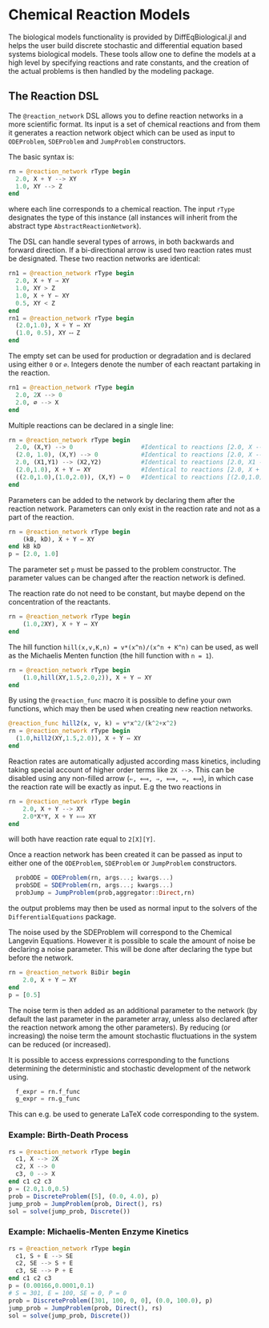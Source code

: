 # Chemical Reaction Models

The biological models functionality is provided by DiffEqBiological.jl and helps
the user build discrete stochastic and differential equation based systems
biological models. These tools allow one to define the models at a high level
by specifying reactions and rate constants, and the creation of the actual problems
is then handled by the modeling package.

## The Reaction DSL

The `@reaction_network` DSL allows you to define reaction networks in a more
scientific format. Its input is a set of chemical reactions and from them it
generates a reaction network object which can be used as input to `ODEProblem`,
`SDEProblem` and `JumpProblem` constructors.

The basic syntax is:

```julia
rn = @reaction_network rType begin
  2.0, X + Y --> XY               
  1.0, XY --> Z            
end
```

where each line corresponds to a chemical reaction. The input `rType` designates
the type of this instance (all instances will inherit from the abstract type
`AbstractReactionNetwork`).

The DSL can handle several types of arrows, in both backwards and forward
direction. If a bi-directional arrow is used two reaction rates must be
designated. These two reaction networks are identical:

```julia
rn1 = @reaction_network rType begin
  2.0, X + Y → XY               
  1.0, XY > Z       
  1.0, X + Y ← XY               
  0.5, XY < Z           
end
rn1 = @reaction_network rType begin
  (2.0,1.0), X + Y ↔ XY               
  (1.0, 0.5), XY ⟷ Z       
end
```

The empty set can be used for production or degradation and is declared using
either `0` or `∅`. Integers denote the number of each reactant partaking in the
reaction.

```julia
rn1 = @reaction_network rType begin
  2.0, 2X --> 0        
  2.0, ∅ --> X  
end
```

Multiple reactions can be declared in a single line:

```julia
rn = @reaction_network rType begin
  2.0, (X,Y) --> 0                   #Identical to reactions [2.0, X --> 0] and [2.0, Y --> 0]
  (2.0, 1.0), (X,Y) --> 0            #Identical to reactions [2.0, X --> 0] and [1.0, X --> 0]
  2.0, (X1,Y1) --> (X2,Y2)           #Identical to reactions [2.0, X1 --> X2] and [2.0, Y1 --> Y2]
  (2.0,1.0), X + Y ↔ XY              #Identical to reactions [2.0, X + Y --> XY] and [1.0, XY --> X + Y].
  ((2.0,1.0),(1.0,2.0)), (X,Y) ↔ 0   #Identical to reactions [(2.0,1.0), X ↔ 0] and [(1.0,2.0), Y ↔ 0].
end
```

Parameters can be added to the network by declaring them after the reaction
network. Parameters can only exist in the reaction rate and not as a part of the
reaction.

```julia
rn = @reaction_network rType begin
    (kB, kD), X + Y ↔ XY
end kB kD
p = [2.0, 1.0]
```

The parameter set `p` must be passed to the problem constructor. The parameter
values can be changed after the reaction network is defined.

The reaction rate do not need to be constant, but maybe depend on the
concentration of the reactants.

```julia
rn = @reaction_network rType begin
    (1.0,2XY), X + Y ↔ XY
end
```

The hill function `hill(x,v,K,n) = v*(x^n)/(x^n + K^n)` can be used, as well as
the Michaelis Menten function (the hill function with `n = 1`).

```julia
rn = @reaction_network rType begin
    (1.0,hill(XY,1.5,2.0,2)), X + Y ↔ XY
end
```

By using the `@reaction_func` macro it is possible to define your own functions,
which may then be used when creating new reaction networks.

```julia
@reaction_func hill2(x, v, k) = v*x^2/(k^2+x^2)    
rn = @reaction_network rType begin
  (1.0,hill2(XY,1.5,2.0)), X + Y ↔ XY
end
```

Reaction rates are automatically adjusted according mass kinetics, including
taking special account of higher order terms like `2X -->`. This can be disabled
using any non-filled arrow (`⇐, ⟽, ⇒, ⟾, ⇔, ⟺`), in which case the reaction
rate will be exactly as input. E.g the two reactions in

```julia
rn = @reaction_network rType begin
    2.0, X + Y --> XY
    2.0*X*Y, X + Y ⟾ XY
end
```

will both have reaction rate equal to `2[X][Y]`.

Once a reaction network has been created it can be passed as input to either
one of the `ODEProblem`, `SDEProblem` or `JumpProblem` constructors.

```julia
  probODE = ODEProblem(rn, args...; kwargs...)      
  probSDE = SDEProblem(rn, args...; kwargs...)
  probJump = JumpProblem(prob,aggregator::Direct,rn)
```

the output problems may then be used as normal input to the solvers of the `DifferentialEquations` package.

The noise used by the SDEProblem will correspond to the Chemical Langevin Equations.
However it is possible to scale the amount of noise be declaring a noise parameter.
This will be done after declaring the type but before the network.

```julia
rn = @reaction_network BiDir begin
    2.0, X + Y ↔ XY
end
p = [0.5]
```

The noise term is then added as an additional parameter to the network (by default
the last parameter in the parameter array, unless also declared after the reaction network among the other parameters). By reducing (or increasing) the noise term the
amount stochastic fluctuations in the system can be reduced (or increased).

It is possible to access expressions corresponding to the functions determining the deterministic and stochastic development of the network using.

```julia
  f_expr = rn.f_func
  g_expr = rn.g_func
```

This can e.g. be used to generate LaTeX code corresponding to the system.

### Example: Birth-Death Process

```julia
rs = @reaction_network rType begin
  c1, X --> 2X
  c2, X --> 0
  c3, 0 --> X
end c1 c2 c3
p = (2.0,1.0,0.5)
prob = DiscreteProblem([5], (0.0, 4.0), p)
jump_prob = JumpProblem(prob, Direct(), rs)
sol = solve(jump_prob, Discrete())
```

### Example: Michaelis-Menten Enzyme Kinetics

```julia
rs = @reaction_network rType begin
  c1, S + E --> SE
  c2, SE --> S + E
  c3, SE --> P + E
end c1 c2 c3
p = (0.00166,0.0001,0.1)
# S = 301, E = 100, SE = 0, P = 0
prob = DiscreteProblem([301, 100, 0, 0], (0.0, 100.0), p)
jump_prob = JumpProblem(prob, Direct(), rs)
sol = solve(jump_prob, Discrete())
```
